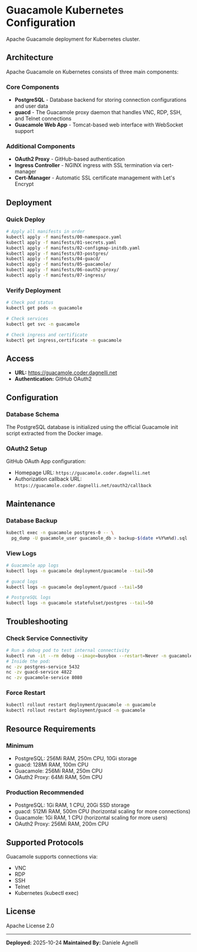 # Guacamole Kubernetes Configuration

Apache Guacamole deployment for Kubernetes cluster.

## Architecture

Apache Guacamole on Kubernetes consists of three main components:

### Core Components
- **PostgreSQL** - Database backend for storing connection configurations and user data
- **guacd** - The Guacamole proxy daemon that handles VNC, RDP, SSH, and Telnet connections
- **Guacamole Web App** - Tomcat-based web interface with WebSocket support

### Additional Components
- **OAuth2 Proxy** - GitHub-based authentication
- **Ingress Controller** - NGINX ingress with SSL termination via cert-manager
- **Cert-Manager** - Automatic SSL certificate management with Let's Encrypt

## Deployment

### Quick Deploy
```bash
# Apply all manifests in order
kubectl apply -f manifests/00-namespace.yaml
kubectl apply -f manifests/01-secrets.yaml
kubectl apply -f manifests/02-configmap-initdb.yaml
kubectl apply -f manifests/03-postgres/
kubectl apply -f manifests/04-guacd/
kubectl apply -f manifests/05-guacamole/
kubectl apply -f manifests/06-oauth2-proxy/
kubectl apply -f manifests/07-ingress/
```

### Verify Deployment
```bash
# Check pod status
kubectl get pods -n guacamole

# Check services
kubectl get svc -n guacamole

# Check ingress and certificate
kubectl get ingress,certificate -n guacamole
```

## Access

- **URL:** https://guacamole.coder.dagnelli.net
- **Authentication:** GitHub OAuth2

## Configuration

### Database Schema
The PostgreSQL database is initialized using the official Guacamole init script extracted from the Docker image.

### OAuth2 Setup
GitHub OAuth App configuration:
- Homepage URL: `https://guacamole.coder.dagnelli.net`
- Authorization callback URL: `https://guacamole.coder.dagnelli.net/oauth2/callback`

## Maintenance

### Database Backup
```bash
kubectl exec -n guacamole postgres-0 -- \
  pg_dump -U guacamole_user guacamole_db > backup-$(date +%Y%m%d).sql
```

### View Logs
```bash
# Guacamole app logs
kubectl logs -n guacamole deployment/guacamole --tail=50

# guacd logs
kubectl logs -n guacamole deployment/guacd --tail=50

# PostgreSQL logs
kubectl logs -n guacamole statefulset/postgres --tail=50
```

## Troubleshooting

### Check Service Connectivity
```bash
# Run a debug pod to test internal connectivity
kubectl run -it --rm debug --image=busybox --restart=Never -n guacamole -- sh
# Inside the pod:
nc -zv postgres-service 5432
nc -zv guacd-service 4822
nc -zv guacamole-service 8080
```

### Force Restart
```bash
kubectl rollout restart deployment/guacamole -n guacamole
kubectl rollout restart deployment/guacd -n guacamole
```

## Resource Requirements

### Minimum
- PostgreSQL: 256Mi RAM, 250m CPU, 10Gi storage
- guacd: 128Mi RAM, 100m CPU
- Guacamole: 256Mi RAM, 250m CPU
- OAuth2 Proxy: 64Mi RAM, 50m CPU

### Production Recommended
- PostgreSQL: 1Gi RAM, 1 CPU, 20Gi SSD storage
- guacd: 512Mi RAM, 500m CPU (horizontal scaling for more connections)
- Guacamole: 1Gi RAM, 1 CPU (horizontal scaling for more users)
- OAuth2 Proxy: 256Mi RAM, 200m CPU

## Supported Protocols

Guacamole supports connections via:
- VNC
- RDP
- SSH
- Telnet
- Kubernetes (kubectl exec)

## License

Apache License 2.0

---

**Deployed:** 2025-10-24
**Maintained By:** Daniele Agnelli
